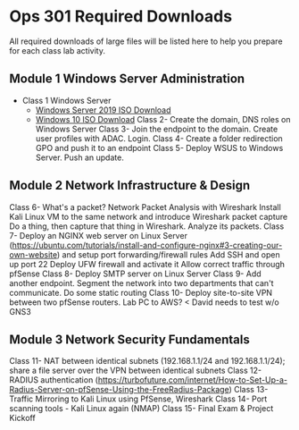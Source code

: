 # Ops 301 Required Downloads

All required downloads of large files will be listed here to help you prepare for each class lab activity. 

## Module 1 Windows Server Administration

- Class 1 Windows Server
  - [Windows Server 2019 ISO Download](https://www.microsoft.com/en-US/evalcenter/evaluate-windows-server-2019?filetype=ISO)
  - [Windows 10 ISO Download](https://www.icloud.com/iclouddrive/01azgWsJOfzZaBbAj-G3sLWTg#Windows10)
Class 2- Create the domain, DNS roles on Windows Server
Class 3- Join the endpoint to the domain. Create user profiles with ADAC. Login.
Class 4- Create a folder redirection GPO and push it to an endpoint
Class 5- Deploy WSUS to Windows Server. Push an update.

## Module 2 Network Infrastructure & Design

Class 6- What's a packet? Network Packet Analysis with Wireshark
Install Kali Linux VM to the same network and introduce Wireshark packet capture
Do a thing, then capture that thing in Wireshark. Analyze its packets.
Class 7- Deploy an NGINX web server on Linux Server (https://ubuntu.com/tutorials/install-and-configure-nginx#3-creating-our-own-website) and setup port forwarding/firewall rules
Add SSH and open up port 22
Deploy UFW firewall and activate it
Allow correct traffic through pfSense
Class 8- Deploy SMTP server on Linux Server
Class 9- Add another endpoint. Segment the network into two departments that can't communicate. Do some static routing
Class 10- Deploy site-to-site VPN between two pfSense routers. Lab PC to AWS? < David needs to test w/o GNS3

## Module 3 Network Security Fundamentals

Class 11- NAT between identical subnets (192.168.1.1/24 and 192.168.1.1/24); share a file server over the VPN between identical subnets
Class 12- RADIUS authentication (https://turbofuture.com/internet/How-to-Set-Up-a-Radius-Server-on-pfSense-Using-the-FreeRadius-Package)
Class 13- Traffic Mirroring to Kali Linux using PfSense, Wireshark
Class 14- Port scanning tools - Kali Linux again (NMAP)
Class 15- Final Exam & Project Kickoff
